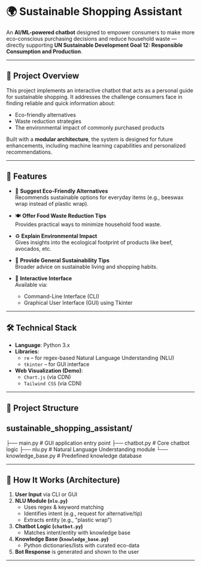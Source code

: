 # 🌍 Sustainable Shopping Assistant

An **AI/ML-powered chatbot** designed to empower consumers to make more eco-conscious purchasing decisions and reduce household waste — directly supporting **UN Sustainable Development Goal 12: Responsible Consumption and Production**.

---

## 📘 Project Overview

This project implements an interactive chatbot that acts as a personal guide for sustainable shopping. It addresses the challenge consumers face in finding reliable and quick information about:
- Eco-friendly alternatives
- Waste reduction strategies
- The environmental impact of commonly purchased products

Built with a **modular architecture**, the system is designed for future enhancements, including machine learning capabilities and personalized recommendations.

---

## 🚀 Features

- 🛒 **Suggest Eco-Friendly Alternatives**  
  Recommends sustainable options for everyday items (e.g., beeswax wrap instead of plastic wrap).

- 🍽️ **Offer Food Waste Reduction Tips**  
  Provides practical ways to minimize household food waste.

- ♻️ **Explain Environmental Impact**  
  Gives insights into the ecological footprint of products like beef, avocados, etc.

- 🌿 **Provide General Sustainability Tips**  
  Broader advice on sustainable living and shopping habits.

- 💬 **Interactive Interface**  
  Available via:
  - Command-Line Interface (CLI)
  - Graphical User Interface (GUI) using Tkinter

---

## 🛠️ Technical Stack

- **Language**: Python 3.x  
- **Libraries**:
  - `re` – for regex-based Natural Language Understanding (NLU)
  - `tkinter` – for GUI interface
- **Web Visualization (Demo)**:
  - `Chart.js` (via CDN)
  - `Tailwind CSS` (via CDN)

---

## 📁 Project Structure

## sustainable_shopping_assistant/
├── main.py # GUI application entry point
├── chatbot.py # Core chatbot logic
├── nlu.py # Natural Language Understanding module
└── knowledge_base.py # Predefined knowledge database


---

## 🔄 How It Works (Architecture)

1. **User Input** via CLI or GUI
2. **NLU Module (`nlu.py`)**  
   - Uses regex & keyword matching  
   - Identifies intent (e.g., request for alternative/tip)  
   - Extracts entity (e.g., "plastic wrap")
3. **Chatbot Logic (`chatbot.py`)**  
   - Matches intent/entity with knowledge base
4. **Knowledge Base (`knowledge_base.py`)**  
   - Python dictionaries/lists with curated eco-data
5. **Bot Response** is generated and shown to the user

---
